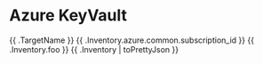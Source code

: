 # Azure KeyVault

{{ .TargetName }}
{{ .Inventory.azure.common.subscription_id }}
{{ .Inventory.foo }}
{{ .Inventory | toPrettyJson }}
